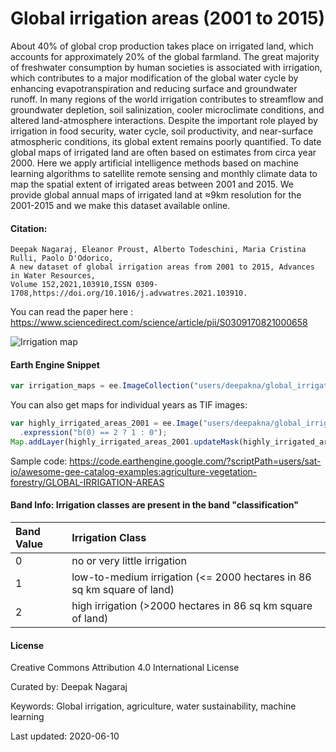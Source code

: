 # Global irrigation areas (2001 to 2015)

About 40% of global crop production takes place on irrigated land, which accounts for approximately 20% of the global farmland. The great majority of freshwater consumption by human societies is associated with irrigation, which contributes to a major modification of the global water cycle by enhancing evapotranspiration and reducing surface and groundwater runoff. In many regions of the world irrigation contributes to streamflow and groundwater depletion, soil salinization, cooler microclimate conditions, and altered land-atmosphere interactions. Despite the important role played by irrigation in food security, water cycle, soil productivity, and near-surface atmospheric conditions, its global extent remains poorly quantified. To date global maps of irrigated land are often based on estimates from circa year 2000. Here we apply artificial intelligence methods based on machine learning algorithms to satellite remote sensing and monthly climate data to map the spatial extent of irrigated areas between 2001 and 2015. We provide global annual maps of irrigated land at ≈9km resolution for the 2001-2015 and we make this dataset available online.

#### Citation:

```
Deepak Nagaraj, Eleanor Proust, Alberto Todeschini, Maria Cristina Rulli, Paolo D'Odorico,
A new dataset of global irrigation areas from 2001 to 2015, Advances in Water Resources,
Volume 152,2021,103910,ISSN 0309-1708,https://doi.org/10.1016/j.advwatres.2021.103910.
```

You can read the paper here : https://www.sciencedirect.com/science/article/pii/S0309170821000658

![Irrigation map](https://ndeepak.com/files/irr_extent.png)

#### Earth Engine Snippet
```js
var irrigation_maps = ee.ImageCollection("users/deepakna/global_irrigation_maps");
```

You can also get maps for individual years as TIF images:

```js
var highly_irrigated_areas_2001 = ee.Image("users/deepakna/global_irrigation_maps/2001")
  .expression("b(0) == 2 ? 1 : 0");
Map.addLayer(highly_irrigated_areas_2001.updateMask(highly_irrigated_areas_2001.neq(0))
```

Sample code: https://code.earthengine.google.com/?scriptPath=users/sat-io/awesome-gee-catalog-examples:agriculture-vegetation-forestry/GLOBAL-IRRIGATION-AREAS

#### Band Info: Irrigation classes are present in the band "classification"

|Band Value|Irrigation Class                                                      |
|:---------|:---------------------------------------------------------------------|
|0         |no or very little irrigation                                          |
|1         |low-to-medium irrigation (<= 2000 hectares in 86 sq km square of land)|
|2         |high irrigation (>2000 hectares in 86 sq km square of land)           |

#### License
Creative Commons Attribution 4.0 International License

Curated by: Deepak Nagaraj

Keywords: Global irrigation, agriculture, water sustainability, machine learning

Last updated: 2020-06-10

